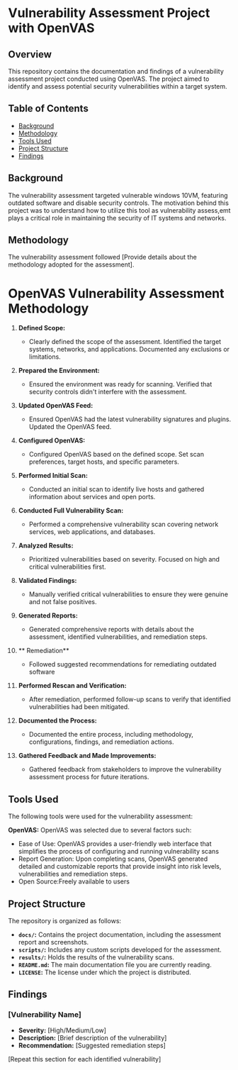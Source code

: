 # Vulnerability Assessment Project with OpenVAS

## Overview

This repository contains the documentation and findings of a vulnerability assessment project conducted using OpenVAS. The project aimed to identify and assess potential security vulnerabilities within a target system.

## Table of Contents

- [Background](#background)
- [Methodology](#methodology)
- [Tools Used](#tools-used)
- [Project Structure](#project-structure)
- [Findings](#findings)

## Background

The vulnerability assessment targeted vulnerable windows 10VM, featuring outdated software and disable security controls. The motivation behind this project was to understand how to utilize this tool as vulnerability assess,emt plays a critical role in maintaining 
the security of IT systems and networks.
## Methodology

The vulnerability assessment followed [Provide details about the methodology adopted for the assessment]. 
# OpenVAS Vulnerability Assessment Methodology

1. **Defined Scope:**
   - Clearly defined the scope of the assessment. Identified the target systems, networks, and applications. Documented any exclusions or limitations.

2. **Prepared the Environment:**
   - Ensured the environment was ready for scanning. Verified that security controls didn't interfere with the assessment.

3. **Updated OpenVAS Feed:**
   - Ensured OpenVAS had the latest vulnerability signatures and plugins. Updated the OpenVAS feed.

4. **Configured OpenVAS:**
   - Configured OpenVAS based on the defined scope. Set scan preferences, target hosts, and specific parameters.

4. **Performed Initial Scan:**
   - Conducted an initial scan to identify live hosts and gathered information about services and open ports.

5. **Conducted Full Vulnerability Scan:**
   - Performed a comprehensive vulnerability scan covering network services, web applications, and databases.

6. **Analyzed Results:**
   - Prioritized vulnerabilities based on severity. Focused on high and critical vulnerabilities first.

7. **Validated Findings:**
   - Manually verified critical vulnerabilities to ensure they were genuine and not false positives.

8. **Generated Reports:**
    - Generated comprehensive reports with details about the assessment, identified vulnerabilities, and remediation steps.
      
9. ** Remediation**
    - Followed suggested recommendations for remediating outdated software
      
10. **Performed Rescan and Verification:**
    - After remediation, performed follow-up scans to verify that identified vulnerabilities had been mitigated.

11. **Documented the Process:**
    - Documented the entire process, including methodology, configurations, findings, and remediation actions.

12. **Gathered Feedback and Made Improvements:**
    - Gathered feedback from stakeholders to improve the vulnerability assessment process for future iterations.

## Tools Used

The following tools were used for the vulnerability assessment:

**OpenVAS:** OpenVAS was selected due to several factors such:
  -  Ease of Use: OpenVAS provides a user-friendly web interface that simplifies the process of configuring and running vulnerability scans
  -  Report Generation: Upon completing scans, OpenVAS generated detailed and customizable reports that provide insight into risk levels, vulnerabilities and remediation steps.
  -  Open Source:Freely available to users   

## Project Structure
The repository is organized as follows:

- **`docs/`:** Contains the project documentation, including the assessment report and screenshots.
- **`scripts/`:** Includes any custom scripts developed for the assessment.
- **`results/`:** Holds the results of the vulnerability scans.
- **`README.md`:** The main documentation file you are currently reading.
- **`LICENSE`:** The license under which the project is distributed.

## Findings

### [Vulnerability Name]

- **Severity:** [High/Medium/Low]
- **Description:** [Brief description of the vulnerability]
- **Recommendation:** [Suggested remediation steps]

[Repeat this section for each identified vulnerability]



